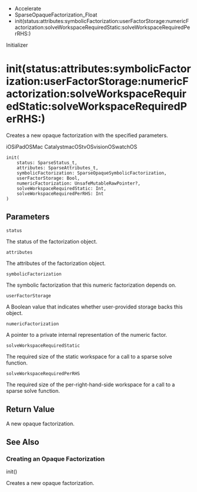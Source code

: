 

- Accelerate
- SparseOpaqueFactorization_Float
-  init(status:attributes:symbolicFactorization:userFactorStorage:numericFactorization:solveWorkspaceRequiredStatic:solveWorkspaceRequiredPerRHS:) 

Initializer

# init(status:attributes:symbolicFactorization:userFactorStorage:numericFactorization:solveWorkspaceRequiredStatic:solveWorkspaceRequiredPerRHS:)

Creates a new opaque factorization with the specified parameters.

iOSiPadOSMac CatalystmacOStvOSvisionOSwatchOS

``` source
init(
    status: SparseStatus_t,
    attributes: SparseAttributes_t,
    symbolicFactorization: SparseOpaqueSymbolicFactorization,
    userFactorStorage: Bool,
    numericFactorization: UnsafeMutableRawPointer?,
    solveWorkspaceRequiredStatic: Int,
    solveWorkspaceRequiredPerRHS: Int
)
```

## Parameters 

`status`  

The status of the factorization object.

`attributes`  

The attributes of the factorization object.

`symbolicFactorization`  

The symbolic factorization that this numeric factorization depends on.

`userFactorStorage`  

A Boolean value that indicates whether user-provided storage backs this object.

`numericFactorization`  

A pointer to a private internal representation of the numeric factor.

`solveWorkspaceRequiredStatic`  

The required size of the static workspace for a call to a sparse solve function.

`solveWorkspaceRequiredPerRHS`  

The required size of the per-right-hand-side workspace for a call to a sparse solve function.

## Return Value

A new opaque factorization.

## See Also

### Creating an Opaque Factorization

init()

Creates a new opaque factorization.

